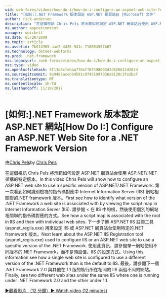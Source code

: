 ```yaml
---
uid: web-forms/videos/how-do-i/how-do-i-configure-an-aspnet-web-site-for-a-net-framework-version
title: "[如何:].NET Framework 版本設定 ASP.NET 網頁站台 |Microsoft 文件"
author: rick-anderson
description: "在這個視訊 Chris Pels 將示範如何設定 ASP.NET 網頁站台使用 ASP.NET/.NET 架構的特定版本。 第一次看到如何識別哪些 v..."
ms.author: aspnetcontent
manager: wpickett
ms.date: 05/20/2008
ms.topic: article
ms.assetid: 7b814965-aae2-4436-941c-710804557b67
ms.technology: dotnet-webforms
ms.prod: .net-framework
msc.legacyurl: /web-forms/videos/how-do-i/how-do-i-configure-an-aspnet-web-site-for-a-net-framework-version
msc.type: video
ms.openlocfilehash: 5f13e8cfebaa7f0aff67398003d2d820612d262d
ms.sourcegitcommit: 9a9483aceb34591c97451997036a9120c3fe2baf
ms.translationtype: MT
ms.contentlocale: zh-TW
ms.lasthandoff: 11/10/2017
---
```

<a name="how-do-i-configure-an-aspnet-web-site-for-a-net-framework-version"></a><span data-ttu-id="9b066-104">[如何:].NET Framework 版本設定 ASP.NET 網站</span><span class="sxs-lookup"><span data-stu-id="9b066-104">[How Do I:] Configure an ASP.NET Web Site for a .NET Framework Version</span></span>
====================
<span data-ttu-id="9b066-105">由[Chris Pels](https://twitter.com/chrispels)</span><span class="sxs-lookup"><span data-stu-id="9b066-105">by [Chris Pels](https://twitter.com/chrispels)</span></span>

<span data-ttu-id="9b066-106">在這個視訊 Chris Pels 將示範如何設定 ASP.NET 網頁站台使用 ASP.NET/.NET 架構的特定版本。</span><span class="sxs-lookup"><span data-stu-id="9b066-106">In this video Chris Pels will show how to configure an ASP.NET web site to use a specific version of ASP.NET/.NET Framework.</span></span> <span data-ttu-id="9b066-107">第一次看到如何識別檢視的指令碼對應中 Internet Information Server (IIS) 網站相關聯的.NET framework 版本。</span><span class="sxs-lookup"><span data-stu-id="9b066-107">First see how to identify what version of the .NET Framework a web site is associated with by viewing the script map in Internet Information Server (IIS).</span></span> <span data-ttu-id="9b066-108">請參閱 < 在 IIS 中的根，然後使用個別的網站相關聯的指令碼對應的方式。</span><span class="sxs-lookup"><span data-stu-id="9b066-108">See how a script map is associated with the root in IIS and then with individual web sites.</span></span> <span data-ttu-id="9b066-109">下一步了解 ASP.NET IIS 註冊工具 (aspnet\_regiis.exe) 用來設定 IIS 或 ASP.NET 網頁站台使用特定的.NET framework 版本。</span><span class="sxs-lookup"><span data-stu-id="9b066-109">Next learn about the ASP.NET IIS Registration tool (aspnet\_regiis.exe) used to configure IIS or an ASP.NET web site to use a specific version of the .NET Framework.</span></span> <span data-ttu-id="9b066-110">使用此資訊，請參閱單一網站使用不同版本的.NET Framework，而不是預設值，IIS 的設定方式。</span><span class="sxs-lookup"><span data-stu-id="9b066-110">Using this information see how a single web site is configured to use a different version of the .NET Framework than is the default to IIS.</span></span> <span data-ttu-id="9b066-111">最後，請參閱下一個 .NET Framework 2.0 與其他在 1.1 版的執行所在相同的 IIS 兩個不同的網站。</span><span class="sxs-lookup"><span data-stu-id="9b066-111">Finally, see two different web sites under the same IIS where one is running under .NET Framework 2.0 and the other under 1.1.</span></span>

[<span data-ttu-id="9b066-112">&#9654;觀看影片 （12 分鐘）</span><span class="sxs-lookup"><span data-stu-id="9b066-112">&#9654; Watch video (12 minutes)</span></span>](https://channel9.msdn.com/Blogs/ASP-NET-Site-Videos/how-do-i-configure-an-aspnet-web-site-for-a-net-framework-version)
